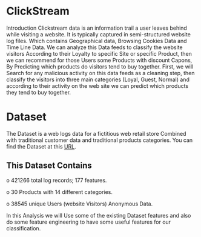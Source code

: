 # ClickStream
Introduction
Clickstream data is an information trail a user leaves behind while visiting a website. It is typically captured in semi-structured website log files. Which contains Geographical data, Browsing Cookies Data and Time Line Data.
We can analyze this Data feeds to classify the website visitors According to their Loyalty to specific Site or specific Product, then we can recommend for those Users some Products with discount Capons, By Predicting which products do visitors tend to buy together.
First, we will Search for any malicious activity on this data feeds as a cleaning step, then classify the visitors into three main categories (Loyal, Guest, Normal) and according to their activity on the web site we can predict which products they tend to buy together.

# Dataset


The Dataset is a web logs data for a fictitious web retail store Combined with traditional customer data and traditional products categories. 
You can find the Dataset at this [URL](https://s3.amazonaws.com/hw-sandbox/tutorial8/RefineDemoData.zip).  

This Dataset Contains 
---------------------
o	421266 total log records; 177 features. 

o	30 Products with 14 different categories.

o	38545 unique Users (website Visitors) Anonymous Data.


In this Analysis we will Use some of the existing Dataset features and also do some feature engineering to have some useful features for our classification.

